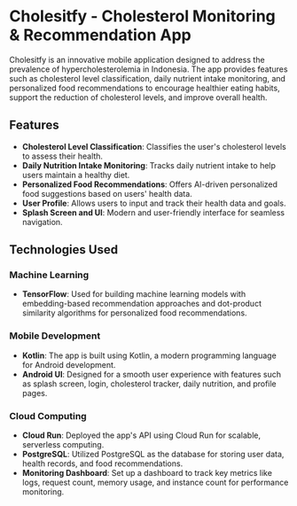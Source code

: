 # Cholesitfy - Cholesterol Monitoring & Recommendation App

Cholesitfy is an innovative mobile application designed to address the prevalence of hypercholesterolemia in Indonesia. The app provides features such as cholesterol level classification, daily nutrient intake monitoring, and personalized food recommendations to encourage healthier eating habits, support the reduction of cholesterol levels, and improve overall health.

## Features

- **Cholesterol Level Classification**: Classifies the user's cholesterol levels to assess their health.
- **Daily Nutrition Intake Monitoring**: Tracks daily nutrient intake to help users maintain a healthy diet.
- **Personalized Food Recommendations**: Offers AI-driven personalized food suggestions based on users' health data.
- **User Profile**: Allows users to input and track their health data and goals.
- **Splash Screen and UI**: Modern and user-friendly interface for seamless navigation.

## Technologies Used

### Machine Learning

- **TensorFlow**: Used for building machine learning models with embedding-based recommendation approaches and dot-product similarity algorithms for personalized food recommendations.

### Mobile Development

- **Kotlin**: The app is built using Kotlin, a modern programming language for Android development.
- **Android UI**: Designed for a smooth user experience with features such as splash screen, login, cholesterol tracker, daily nutrition, and profile pages.

### Cloud Computing

- **Cloud Run**: Deployed the app's API using Cloud Run for scalable, serverless computing.
- **PostgreSQL**: Utilized PostgreSQL as the database for storing user data, health records, and food recommendations.
- **Monitoring Dashboard**: Set up a dashboard to track key metrics like logs, request count, memory usage, and instance count for performance monitoring.

